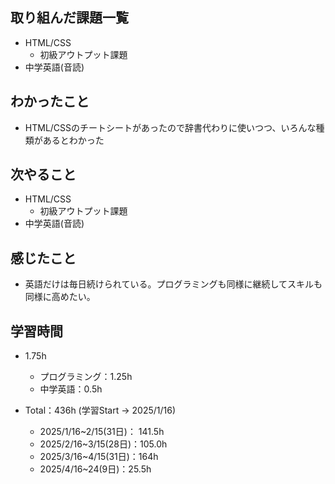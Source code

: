 ## 取り組んだ課題一覧
- HTML/CSS
  - 初級アウトプット課題
- 中学英語(音読)
## わかったこと
- HTML/CSSのチートシートがあったので辞書代わりに使いつつ、いろんな種類があるとわかった
## 次やること
- HTML/CSS
  - 初級アウトプット課題
- 中学英語(音読)
## 感じたこと
- 英語だけは毎日続けられている。プログラミングも同様に継続してスキルも同様に高めたい。
## 学習時間
- 1.75h
  - プログラミング：1.25h
  - 中学英語：0.5h

- Total：436h (学習Start → 2025/1/16)
  - 2025/1/16~2/15(31日)： 141.5h
  - 2025/2/16~3/15(28日)：105.0h
  - 2025/3/16~4/15(31日)：164h
  - 2025/4/16~24(9日)：25.5h
